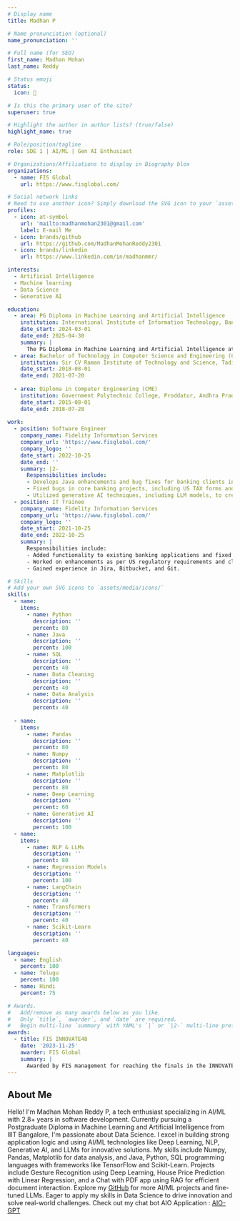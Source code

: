 ```yaml
---
# Display name
title: Madhan P

# Name pronunciation (optional)
name_pronunciation: ''

# Full name (for SEO)
first_name: Madhan Mohan 
last_name: Reddy

# Status emoji
status:
  icon: 🧠

# Is this the primary user of the site?
superuser: true

# Highlight the author in author lists? (true/false)
highlight_name: true

# Role/position/tagline
role: SDE 1 | AI/ML | Gen AI Enthusiast

# Organizations/Affiliations to display in Biography blox
organizations:
  - name: FIS Global
    url: https://www.fisglobal.com/

# Social network links
# Need to use another icon? Simply download the SVG icon to your `assets/media/icons/` folder.
profiles:
  - icon: at-symbol
    url: 'mailto:madhanmohan2301@gmail.com'
    label: E-mail Me
  - icon: brands/github
    url: https://github.com/MadhanMohanReddy2301
  - icon: brands/linkedin
    url: https://www.linkedin.com/in/madhanmmr/

interests:
  - Artificial Intelligence
  - Machine learning
  - Data Science
  - Generative AI

education:
  - area: PG Diploma in Machine Learning and Artificial Intelligence
    institution: International Institute of Information Technology, Bangalore
    date_start: 2024-03-01
    date_end: 2025-04-30
    summary: |
      The PG Diploma in Machine Learning and Artificial Intelligence at IIIT-Bangalore offers a rigorous curriculum covering algorithms, deep learning, and NLP. With a focus on practical applications and industry relevance, students gain hands-on experience through projects and a capstone. Faculty expertise and career support enhance readiness for roles in data science and AI.
  - area: Bachelor of Technology in Computer Science and Engineering (CSE)
    institution: Sir CV Raman Institute of Technology and Science, Tadipatri, Andhra Pradesh
    date_start: 2018-08-01
    date_end: 2021-07-20
    
  - area: Diploma in Computer Engineering (CME)
    institution: Government Polytechnic College, Proddatur, Andhra Pradesh
    date_start: 2015-08-01
    date_end: 2018-07-28
   
work:
  - position: Software Engineer
    company_name: Fidelity Information Services 
    company_url: 'https://www.fisglobal.com/'
    company_logo: ''
    date_start: 2022-10-25
    date_end: ''
    summary: |2-
      Responsibilities include:
      - Develops Java enhancements and bug fixes for banking clients in North America, taking ownership of tasks and coordinating with BA and QA teams to resolve defects.
      - Fixed bugs in core banking projects, including US TAX forms and retirement plans.
      - Utilized generative AI techniques, including LLM models, to create innovative prototypes and solutions in the Innovation event.
  - position: IT Trainee
    company_name: Fidelity Information Services 
    company_url: 'https://www.fisglobal.com/'
    company_logo: ''
    date_start: 2021-10-25
    date_end: 2022-10-25
    summary: |
      Responsibilities include:
      - Added functionality to existing banking applications and fixed bugs reported by JIRA tickets.
      - Worked on enhancements as per US regulatory requirements and client-reported issues.
      - Gained experience in Jira, Bitbucket, and Git.

# Skills
# Add your own SVG icons to `assets/media/icons/`
skills:
  - name: 
    items:
      - name: Python
        description: ''
        percent: 80
      - name: Java
        description: ''
        percent: 100
      - name: SQL
        description: ''
        percent: 40
      - name: Data Cleaning
        description: ''
        percent: 40
      - name: Data Analysis
        description: ''
        percent: 40
        
  - name: 
    items:
      - name: Pandas
        description: ''
        percent: 80
      - name: Numpy
        description: ''
        percent: 80
      - name: Matplotlib
        description: ''
        percent: 80
      - name: Deep Learning
        description: ''
        percent: 60
      - name: Generative AI
        description: ''
        percent: 100
  - name: 
    items:
      - name: NLP & LLMs
        description: ''
        percent: 80
      - name: Regression Models
        description: ''
        percent: 100
      - name: LangChain
        description: ''
        percent: 40
      - name: Transformers
        description: ''
        percent: 40
      - name: Scikit-Learn
        description: ''
        percent: 40

languages:
  - name: English
    percent: 100
  - name: Telugu
    percent: 100
  - name: Hindi
    percent: 75

# Awards.
#   Add/remove as many awards below as you like.
#   Only `title`, `awarder`, and `date` are required.
#   Begin multi-line `summary` with YAML's `|` or `|2-` multi-line prefix and indent 2 spaces below.
awards:
  - title: FIS INNOVATE48
    date: '2023-11-25'
    awarder: FIS Global
    summary: |
      Awarded by FIS management for reaching the finals in the INNOVATE48 event and recognized for outstanding contributions to automation.
---
```

## About Me

Hello! I'm Madhan Mohan Reddy P, a tech enthusiast specializing in AI/ML with 2.8+ years in software development. Currently pursuing a Postgraduate Diploma in Machine Learning and Artificial Intelligence from IIIT Bangalore, I'm passionate about Data Science. I excel in building strong application logic and using AI/ML technologies like Deep Learning, NLP, Generative AI, and LLMs for innovative solutions. My skills include Numpy, Pandas, Matplotlib for data analysis, and Java, Python, SQL programming languages with frameworks like TensorFlow and Scikit-Learn. Projects include Gesture Recognition using Deep Learning, House Price Prediction with Linear Regression, and a Chat with PDF app using RAG for efficient document interaction. Explore my [GitHub](https://github.com/MadhanMohanReddy2301) for more AI/ML projects and fine-tuned LLMs. Eager to apply my skills in Data Science to drive innovation and solve real-world challenges. Check out my chat bot AIO Application : [AIO-GPT](https://aio-gpt.streamlit.app/)
